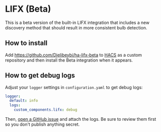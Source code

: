# LIFX (Beta)

This is a beta version of the built-in LIFX integration that includes
a new discovery method that should result in more consistent bulb detection.

## How to install

Add <https://github.com/Djelibeybi/ha-lifx-beta> to [HACS](https://hacs.xyz) as
a custom repository and then install the Beta integration when it appears.

## How to get debug logs

Adjust your `logger` settings in `configuration.yaml` to get debug logs:

```yaml
logger:
  default: info
  logs:
    custom_components.lifx: debug
```

Then, [open a GitHub issue](https://github.com/Djelibeybi/ha-lifx-beta/issues) and attach
the logs. Be sure to review them first so you don't publish anything secret.
